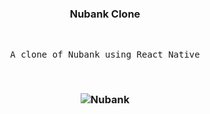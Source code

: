 <h3 align="center">Nubank Clone</h3>
<br>
<p align="center"><samp>A clone of Nubank using React Native</samp></p>
<br>

<h3 align="center"><img src="https://user-images.githubusercontent.com/58083563/95641818-ed646680-0a7a-11eb-8973-502401a02640.png" alt="Nubank" /></h3>

